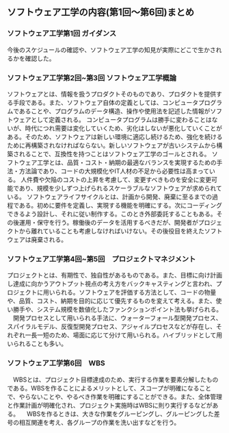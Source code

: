 ## ソフトウェア工学の内容(第1回～第6回)まとめ

### ソフトウェア工学第1回 ガイダンス
 今後のスケジュールの確認や、ソフトウェア工学の知見が実際にどこで生かされるかを確認した。

### ソフトウェア工学第2回~第3回 ソフトウェア工学概論
 ソフトウェアとは、情報を扱うプロダクトそのものであり、プロダクトを提供する手段である。また、ソフトウェア自体の定義としては、コンピュータプログラムであることや、プログラムのデータ構造、操作や使用法を記述した情報がソフトウェアとして定義される。
 コンピュータプログラムは勝手に変わることはないが、時代につれ需要は変化していくため、劣化はしないが悪化していくことがある。そのため、ソフトウェアは新しい環境に適応し続けるため、強化を続けるために再構築されなければならない。新しいソフトウェアが古いシステムから構築されることで、互換性を持つことはソフトウェア工学のゴールとされる。
 ソフトウェア工学とは、品質・コスト・納期の最適なバランスを実現するための手法・方法論であり、コードの大規模化やIT人材の不足から必要性は高まっている。
 人件費や欠陥のコストの上昇を考慮して、変更すべきものを安全に変更可能であり、規模を少しずつ上げられるスケーラブルなソフトウェアが求められている。
 ソフトウェアライフサイクルとは、計画から開発、廃棄に至るまでの過程である。初めに要件を定義し、実現する機能を明確にする。次にコーディングできるよう設計し、それに従い制作する。このとき外部委託することもある。その後運用・保守を行う。稼働後のデータを活用するべきだが、開発者がプロジェクトから離れていることも考慮しなければいけない。その後役目を終えたソフトウェアは廃棄される。

 ### ソフトウェア工学第4回~第5回　プロジェクトマネジメント
 プロジェクトとは、有期性で、独自性があるものである。また、目標に向け計画し達成に向かうアウトプット視点の考え方をバックキャスティングと言われ、プロジェクトに用いられる。ソフトウェアを評価する方法として、コードの物量や、品質、コスト、納期を目的に応じて優先するものを変えて考える。また、使い勝手や、システム規模を数値化したファンクションポイント法も挙げられる。
　開発プロセスとして用いられる手法に、ウォーターフォール型開発プロセス、スパイラルモデル、反復型開発プロセス、アジャイルプロセスなどが存在し、それぞれ一長一短のため、場面に応じて分けて用いられる。ハイブリッドとして用いられることも多い。

 ### ソフトウェア工学第6回　WBS
　WBSとは、プロジェクト目標達成のため、実行する作業を要素分解したものである。WBSを作ることによるメリットとして、スコープが明確になることで、やらないことや、やるべき作業を明確にすることができる。また、全体管理と作業計画が明確化され、プロジェクト実施時はWBSに則り実行するなどがある。 
　WBSを作るときは、大きな作業をグルーピングし、グルーピングした差号の相互関連を考え、各グループの作業を洗い出すなどを行う。